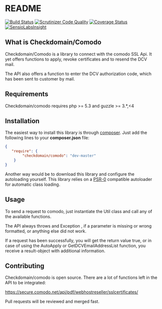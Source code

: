 README
======

[![Build Status](https://travis-ci.org/checkdomain/Comodo.svg)](https://travis-ci.org/checkdomain/Comodo)
[![Scrutinizer Code Quality](https://scrutinizer-ci.com/g/checkdomain/Comodo/badges/quality-score.png?b=master)](https://scrutinizer-ci.com/g/checkdomain/Comodo/?branch=master)
[![Coverage Status](https://coveralls.io/repos/checkdomain/Comodo/badge.png)](https://coveralls.io/r/checkdomain/Comodo)
[![SensioLabsInsight](https://insight.sensiolabs.com/projects/3119495f-5473-4396-9c36-0151add717e9/mini.png)](https://insight.sensiolabs.com/projects/3119495f-5473-4396-9c36-0151add717e9)


What is Checkdomain/Comodo
--------------------------
Checkdomain/Comodo is a library to connect with the comodo SSL Api. It yet offers functions to apply, revoke certificates and to resend the DCV mail.

The API also offers a function to enter the DCV authorization code, which has been sent to customer by mail.

Requirements
------------
Checkdomain/comodo requires
php >= 5.3 and 
guzzle >= 3.*,<4

Installation
------------
The easiest way to install this library is through [composer](http://getcomposer.org/). Just add the following lines to your **composer.json** file:

```json
{
   "require": {
        "checkdomain/comodo": "dev-master"
    }
}
```
Another way would be to download this library and configure the autoloading yourself. This library relies on a [PSR-0](https://github.com/php-fig/fig-standards/blob/master/accepted/PSR-0.md) compatible autoloader for automatic class loading.

Usage
-----
To send a request to comodo, just instantiate the Util class and call any of the available functions.

The API always throws and Exception , if a parameter is missing or wrong formatted, or anything else did not work.

If a request has been successfully, you will get the return value true, or in case of using the AutoApply or
GetDCVEmailAddressList function, you receive a result-object with additional information.

Contributing
------------
Checkdomain/comodo is open source. There are a lot of functions left in the API to be integrated:

https://secure.comodo.net/api/pdf/webhostreseller/sslcertificates/

Pull requests will be reviewed and merged fast.
